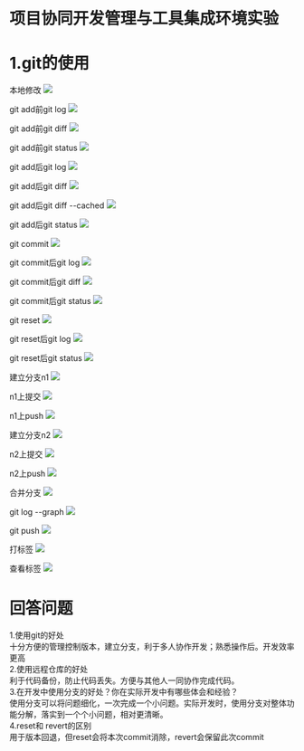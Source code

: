 # 项目协同开发管理与工具集成环境实验

# 1.git的使用
本地修改
![](https://github.com/chenxiangyu01/NJU-SE2021-autumn-Lab6/blob/main/Report/191220010-%E9%99%88%E7%A5%A5%E5%AE%87/ref/%E4%BF%AE%E6%94%B9.png)

git add前git log
![](https://github.com/chenxiangyu01/NJU-SE2021-autumn-Lab6/blob/main/Report/191220010-%E9%99%88%E7%A5%A5%E5%AE%87/ref/add%E5%89%8Dgit%20log.png)

git add前git diff
![](https://github.com/chenxiangyu01/NJU-SE2021-autumn-Lab6/blob/main/Report/191220010-%E9%99%88%E7%A5%A5%E5%AE%87/ref/add%E5%89%8Dgit%20diff.png)

git add前git status
![](https://github.com/chenxiangyu01/NJU-SE2021-autumn-Lab6/blob/main/Report/191220010-%E9%99%88%E7%A5%A5%E5%AE%87/ref/add%E5%89%8Dgit%20status.png)

git add后git log
![](https://github.com/chenxiangyu01/NJU-SE2021-autumn-Lab6/blob/main/Report/191220010-%E9%99%88%E7%A5%A5%E5%AE%87/ref/add%E5%90%8Egit%20log.png)

git add后git diff
![](https://github.com/chenxiangyu01/NJU-SE2021-autumn-Lab6/blob/main/Report/191220010-%E9%99%88%E7%A5%A5%E5%AE%87/ref/add%E5%90%8Egit%20diff.png)

git add后git diff --cached
![](https://github.com/chenxiangyu01/NJU-SE2021-autumn-Lab6/blob/main/Report/191220010-%E9%99%88%E7%A5%A5%E5%AE%87/ref/add%E5%90%8Egit%20diff%20--cached.png)

git add后git status
![](https://github.com/chenxiangyu01/NJU-SE2021-autumn-Lab6/blob/main/Report/191220010-%E9%99%88%E7%A5%A5%E5%AE%87/ref/add%E5%90%8Egit%20status.png)

git commit
![](https://github.com/chenxiangyu01/NJU-SE2021-autumn-Lab6/blob/main/Report/191220010-%E9%99%88%E7%A5%A5%E5%AE%87/ref/commit.png)

git commit后git log
![](https://github.com/chenxiangyu01/NJU-SE2021-autumn-Lab6/blob/main/Report/191220010-%E9%99%88%E7%A5%A5%E5%AE%87/ref/commit%E5%90%8Egit%20log.png)

git commit后git diff
![](https://github.com/chenxiangyu01/NJU-SE2021-autumn-Lab6/blob/main/Report/191220010-%E9%99%88%E7%A5%A5%E5%AE%87/ref/commit%E5%90%8Egit%20diff.png)

git commit后git status
![](https://github.com/chenxiangyu01/NJU-SE2021-autumn-Lab6/blob/main/Report/191220010-%E9%99%88%E7%A5%A5%E5%AE%87/ref/commit%E5%90%8Egit%20status.png)

git reset
![](https://github.com/chenxiangyu01/NJU-SE2021-autumn-Lab6/blob/main/Report/191220010-%E9%99%88%E7%A5%A5%E5%AE%87/ref/reset.png)

git reset后git log
![](https://github.com/chenxiangyu01/NJU-SE2021-autumn-Lab6/blob/main/Report/191220010-%E9%99%88%E7%A5%A5%E5%AE%87/ref/reset%E5%90%8Egit%20log.png)

git reset后git status
![](https://github.com/chenxiangyu01/NJU-SE2021-autumn-Lab6/blob/main/Report/191220010-%E9%99%88%E7%A5%A5%E5%AE%87/ref/reset%E5%90%8Egit%20status.png)

建立分支n1
![](https://github.com/chenxiangyu01/NJU-SE2021-autumn-Lab6/blob/main/Report/191220010-%E9%99%88%E7%A5%A5%E5%AE%87/ref/%E5%BB%BA%E7%AB%8B%E5%88%86%E6%94%AFn1.png)

n1上提交
![](https://github.com/chenxiangyu01/NJU-SE2021-autumn-Lab6/blob/main/Report/191220010-%E9%99%88%E7%A5%A5%E5%AE%87/ref/n1%E4%B8%8A%E6%8F%90%E4%BA%A4.png)

n1上push
![](https://github.com/chenxiangyu01/NJU-SE2021-autumn-Lab6/blob/main/Report/191220010-%E9%99%88%E7%A5%A5%E5%AE%87/ref/n1%E4%B8%8Apush.png)

建立分支n2
![](https://github.com/chenxiangyu01/NJU-SE2021-autumn-Lab6/blob/main/Report/191220010-%E9%99%88%E7%A5%A5%E5%AE%87/ref/%E5%BB%BA%E7%AB%8B%E5%88%86%E6%94%AFn2.png)

n2上提交
![](https://github.com/chenxiangyu01/NJU-SE2021-autumn-Lab6/blob/main/Report/191220010-%E9%99%88%E7%A5%A5%E5%AE%87/ref/n2%E4%B8%8A%E6%8F%90%E4%BA%A4.png)

n2上push
![](https://github.com/chenxiangyu01/NJU-SE2021-autumn-Lab6/blob/main/Report/191220010-%E9%99%88%E7%A5%A5%E5%AE%87/ref/n2%E4%B8%8Apush.png)

合并分支
![](https://github.com/chenxiangyu01/NJU-SE2021-autumn-Lab6/blob/main/Report/191220010-%E9%99%88%E7%A5%A5%E5%AE%87/ref/%E5%90%88%E5%B9%B6%E5%88%86%E6%94%AF.png)

git log --graph
![](https://github.com/chenxiangyu01/NJU-SE2021-autumn-Lab6/blob/main/Report/191220010-%E9%99%88%E7%A5%A5%E5%AE%87/ref/git%20log--graph.png)

git push
![](https://github.com/chenxiangyu01/NJU-SE2021-autumn-Lab6/blob/main/Report/191220010-%E9%99%88%E7%A5%A5%E5%AE%87/ref/push.png)

打标签
![](https://github.com/chenxiangyu01/NJU-SE2021-autumn-Lab6/blob/main/Report/191220010-%E9%99%88%E7%A5%A5%E5%AE%87/ref/%E6%89%93%E6%A0%87%E7%AD%BE.png)

查看标签
![](https://github.com/chenxiangyu01/NJU-SE2021-autumn-Lab6/blob/main/Report/191220010-%E9%99%88%E7%A5%A5%E5%AE%87/ref/%E6%9F%A5%E7%9C%8B%E6%A0%87%E7%AD%BE.png)


# 回答问题
1.使用git的好处   
十分方便的管理控制版本，建立分支，利于多人协作开发；熟悉操作后。开发效率更高   
2.使用远程仓库的好处   
利于代码备份，防止代码丢失。方便与其他人一同协作完成代码。   
3.在开发中使用分支的好处？你在实际开发中有哪些体会和经验？      
使用分支可以将问题细化，一次完成一个小问题。实际开发时，使用分支对整体功能分解，落实到一个个小问题，相对更清晰。   
4.reset和 revert的区别      
用于版本回退，但reset会将本次commit消除，revert会保留此次commit   






